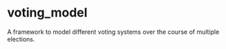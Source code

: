 # voting_model
A framework to model different voting systems over the course of multiple elections.

